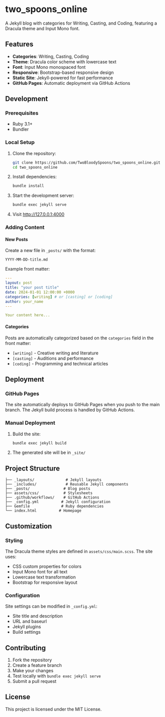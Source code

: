 # two_spoons_online

A Jekyll blog with categories for Writing, Casting, and Coding, featuring a Dracula theme and Input Mono font.

## Features

- **Categories**: Writing, Casting, Coding
- **Theme**: Dracula color scheme with lowercase text
- **Font**: Input Mono monospaced font
- **Responsive**: Bootstrap-based responsive design
- **Static Site**: Jekyll-powered for fast performance
- **GitHub Pages**: Automatic deployment via GitHub Actions

## Development

### Prerequisites

- Ruby 3.1+
- Bundler

### Local Setup

1. Clone the repository:
   ```bash
   git clone https://github.com/TwoBloodySpoons/two_spoons_online.git
   cd two_spoons_online
   ```

2. Install dependencies:
   ```bash
   bundle install
   ```

3. Start the development server:
   ```bash
   bundle exec jekyll serve
   ```

4. Visit http://127.0.0.1:4000

### Adding Content

#### New Posts

Create a new file in `_posts/` with the format:
```
YYYY-MM-DD-title.md
```

Example front matter:
```yaml
---
layout: post
title: "your post title"
date: 2024-01-01 12:00:00 +0000
categories: [writing] # or [casting] or [coding]
author: your_name
---

Your content here...
```

#### Categories

Posts are automatically categorized based on the `categories` field in the front matter:
- `[writing]` - Creative writing and literature
- `[casting]` - Auditions and performance
- `[coding]` - Programming and technical articles

## Deployment

### GitHub Pages

The site automatically deploys to GitHub Pages when you push to the main branch. The Jekyll build process is handled by GitHub Actions.

### Manual Deployment

1. Build the site:
   ```bash
   bundle exec jekyll build
   ```

2. The generated site will be in `_site/`

## Project Structure

```
├── _layouts/              # Jekyll layouts
├── _includes/             # Reusable Jekyll components
├── _posts/               # Blog posts
├── assets/css/           # Stylesheets
├── .github/workflows/    # GitHub Actions
├── _config.yml          # Jekyll configuration
├── Gemfile              # Ruby dependencies
└── index.html          # Homepage
```

## Customization

### Styling

The Dracula theme styles are defined in `assets/css/main.scss`. The site uses:
- CSS custom properties for colors
- Input Mono font for all text
- Lowercase text transformation
- Bootstrap for responsive layout

### Configuration

Site settings can be modified in `_config.yml`:
- Site title and description
- URL and baseurl
- Jekyll plugins
- Build settings

## Contributing

1. Fork the repository
2. Create a feature branch
3. Make your changes
4. Test locally with `bundle exec jekyll serve`
5. Submit a pull request

## License

This project is licensed under the MIT License.